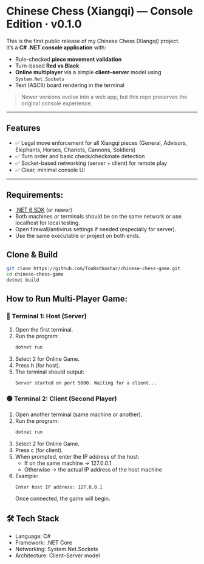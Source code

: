 # Chinese Chess (Xiangqi) — Console Edition · v0.1.0

This is the first public release of my Chinese Chess (Xiangqi) project.  
It’s a **C# .NET console application** with:

- Rule-checked **piece movement validation**
- Turn-based **Red vs Black**
- **Online multiplayer** via a simple **client–server** model using `System.Net.Sockets`
- Text (ASCII) board rendering in the terminal

> Newer versions evolve into a web app, but this repo preserves the original console experience.

---

## Features

- ✅ Legal move enforcement for all Xiangqi pieces (General, Advisors, Elephants, Horses, Chariots, Cannons, Soldiers)
- ✅ Turn order and basic check/checkmate detection
- ✅ Socket-based networking (server + client) for remote play
- ✅ Clear, minimal console UI

---

## Requirements:

- [.NET 6 SDK](https://dotnet.microsoft.com/download) (or newer)
- Both machines or terminals should be on the same network or use localhost for local testing.
- Open firewall/antivirus settings if needed (especially for server).
- Use the same executable or project on both ends.

## Clone & Build
```bash
git clone https://github.com/TonBatbaatar/chinese-chess-game.git
cd chinese-chess-game
dotnet build
```

## How to Run Multi-Player Game:

### 🔴 Terminal 1: Host (Server)
1. Open the first terminal.  
2. Run the program:
   ```bash
   dotnet run
   ```
3. Select 2 for Online Game.
4. Press h (for host).
5. The terminal should output:
   ```bash
   Server started on port 5000. Waiting for a client...
   ```

### 🟢 Terminal 2: Client (Second Player)
1. Open another terminal (same machine or another).
2. Run the program:
   ```bash
   dotnet run
   ```
3. Select 2 for Online Game.
4. Press c (for client).
5. When prompted, enter the IP address of the host:
   - If on the same machine → 127.0.0.1
   - Otherwise → the actual IP address of the host machine
6. Example:
   ```bash
   Enter host IP address: 127.0.0.1
   ```
   Once connected, the game will begin.

## 🛠️ Tech Stack
- Language: C#
- Framework: .NET Core
- Networking: System.Net.Sockets
- Architecture: Client–Server model
